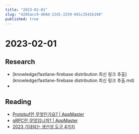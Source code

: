 ```yaml
---
title: "2023-02-01"
slug: "4285acc9-d68d-22d1-2259-691c3541b198"
published: true
---
```


# 2023-02-01

## Research

- [knowledge/fastlane-firebase distribution 최신 링크 추출](knowledge/fastlane-firebase distribution 최신 링크 추출.md)
- 

## Reading

- [Protobuf란 무엇인가요? | AppMaster](https://appmaster.io/ko/blog/peurotobeopeuran-mueosibnigga)
- [gRPC란 무엇입니까? | AppMaster](https://appmaster.io/ko/blog/grpcneun-mueosibnigga)
- [2023 기대되는 생산성 도구 4가지](https://brunch.co.kr/@davejin/138)